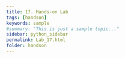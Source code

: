 ```yaml
---
title: 17. Hands-on Lab 
tags: [handson]
keywords: sample
#summary: "This is just a sample topic..."
sidebar: python_sidebar
permalink: Lab_17.html
folder: handson
---
```

